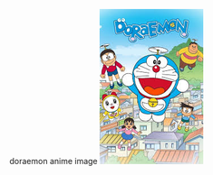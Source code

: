 doraemon anime image
![image alt](https://github.com/Chanti876/web/blob/051b3c2840b25533401d517c245aa9b7d3362c39/subbu.jpeg)
